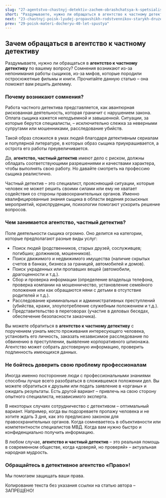 ```yaml
---
slug: "27-agentstvo-chastnyj-detektiv-zachem-obrashchatsya-k-spetsialistam"
short: "Раздумываете, нужно ли обращаться в агентство к частному детективу по вашему вопросу? Сомнения возникают из-за непонимания работы сыщиков и мифов, которые породили остросюжетные фильмы и книги."
next: "23-chastnyj-poisk-lyudej-propavshikh-rodstvennikov-starykh-druzej-znakomykh"
prev: "29-poisk-materi-docheryu-40-let-spustya"
---
```


## Зачем обращаться в агентство к частному детективу

Раздумываете, нужно ли обращаться в **агентство к частному детективу** по вашему вопросу? Сомнения возникают из-за непонимания работы сыщиков, из-за мифов, которые породили остросюжетные фильмы и книги. Прочитайте данную статью – она поможет вам решить дилемму.

### Почему возникают сомнения?

Работа частного детектива представляется, как авантюрная рискованная деятельность, которая граничит с нарушением закона. Оплата сыщика кажется неподъемной и завышенной. Ситуации, за которые берутся специалисты, – исключительно слежка за неверными супругами или мошенниками, расследование убийств.

Такой образ сложился в умах людей благодаря детективным сериалам и популярной литературе, в которых образ сыщика приукрашивается, а острота его работы преувеличивается.

Да, **агентство, частный детектив** имеют дело с риском, должны обладать соответствующими разрешениями и качествами характера, чтобы выполнять свою работу. Но давайте смотреть на профессию сыщика реалистично.

Частный детектив – это специалист, проясняющий ситуации, которые человек не может решить своими силами или ему не хватает содействия со стороны правоохранительных органов. Именно квалифицированные знания сыщика в области ведения розыскных мероприятий, юриспруденции, психологии помогают ускорить решение вопросов.

### Чем занимается агентство, частный детектив?

Поле деятельности сыщика огромно. Оно делится на категории, которые предполагают разные виды услуг:

- Поиск людей (родственников, старых друзей, сослуживцев; погибших; должников, мошенников).
- Поиск движимого и недвижимого имущества (наличие скрытых счетов в банках, бизнеса за границей, автомобилей и домов).
- Поиск украденных или пропавших вещей (автомобили, драгоценности и т.д.).
- Сбор и проверка информации (определение владельца телефона, проверка компании на мошенничество, установление семейного положения или как обращаются няни с детьми в отсутствие родителей и т.д.).
- Расследование криминальных и административных преступлений (убийства, кражи, злоупотребление служебным положением и т.д.).
- Представительство в переговорах (участие в деловых беседах, обеспечение безопасности заказчика).

Вы можете обратиться в **агентство к частному детективу** с поручением узнать место проживания интересующего человека, установить его личность, заказать независимое расследование по обвинению в преступлении, выявление корпоративного шпионажа. Агентство может собрать достоверную информацию, проверить подлинность имеющихся данных.

### Не бойтесь доверить свою проблему профессионалам

Иногда именно посторонние люди с профессиональными знаниями способны лучше всего разобраться в сложившемся положении дел. Вы можете обратиться к друзьям или подать заявление в «органы» и ожидать результаты. Есть другой вариант – привлечь на свою сторону опытного специалиста, независимого эксперта.

В некоторых случаях сотрудничество с детективом – оптимальный вариант. Например, когда вы подозреваете пропажу человека и не хотите ждать 3 дня, как это предписано законом для правоохранительных органов. Когда сомневаетесь в объективности или компетентности специалистов МВД. Когда вам нужно быстро и конфиденциально получить информацию.

В любом случае, **агентство и частный детектив** – это реальная помощь в современном обществе, когда «доверяй, но проверяй» – актуальная народная мудрость.

### Обращайтесь в детективное агентство «Право»!
Мы помогаем защищать ваши права.

Копирование текста без указания ссылки на статью автора – ЗАПРЕЩЕНО!
